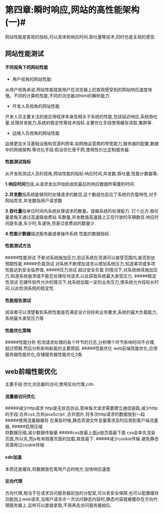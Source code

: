# 第四章:瞬时响应,网站的高性能架构 (一)#
网站性能是客观的指标,可以具体到响应时间,吞吐量等技术,同时也是主观的感受.
## 网站性能测试 ##
#### 不同视角下的网站性能 ####
- 用户视角的网站性能:

从用户视角来说.网站性能就是用户在浏览器上的直观感受到的网站响应速度快慢。不同的计算机性能,不同的浏览器对html的解析能力.

- 开发人员视角的网站性能

开发人员主要关注的是应用程序本身及相关子系统的性能,包括延迟响应,系统吞吐量,处理并发能力,系统的稳定性等技术指标.主要优化手段使用缓存读取,集群等.

- 运维人员视角的网站性能

运维更加关注基础设施和资源利用率,如网络运营商的带宽能力,服务器的配置,数据中的网络架构.等优化手段:假设优化骨干网,使用性价比定制服务器.
#### 性能测试指标 ####
从开发和测试人员的视角,网站性能的指标:响应时间,并发数,吞吐量,性能计数器等;

**1.响应时间**包括,从请求发出开始到收到最后的响应数据所需要的时间.

**2.并发数**指系统能够同时处理请求的数目,这个数组也反应了系统的负载特性,对于网站而言,并发数指用户请求数

**3.吞吐量**指单位时间内系统处理请求的数量。提箱系统的处理能力.
打个比方:吞吐量是每天通过高速路收费站 车数量,并发数值高速路上正在行驶的车辆数目.响应时间是车速,车少时,车速快,但是过收费站的数量少.

**4.性能计数器**描述服务器或者操作系统 性能的数据指标.
#### 性能测试方法 ####
#####性能测试
不断对系统施加压力,验证系统在资源可以接受范围内,能否到达预期性能
#####负载测试
对系统不断增加请求以增加系统压力,知道某项或多项性能达到安全临界值,
#####压力测试
超过安全负载 的情况下,对系统继续施加压力,知道系统崩溃或不能在处理任何请求,以此获取系统最大承受压力.
#####稳定性测试
在硬件软件允许的情况下,给系统加载一定的业务压力,使系统允许段较长时间,以此检测系统的稳定性.
#### 性能报告测试 ####
阅读者可以清楚看到系统性能是否满足设计目标和业务要求,系统的最大负载能力,系统最大承受压力等
#### 性能优化策略 ####
#####性能分析
检测请求处理的各个环节的日志,分析哪个环节影响时间不合理,超过预期.然后分析影响新能的主要原因.
#####性能优化
web前端性能优化,应用服务器性能优化,存储服务器性能优化3类.
## web前端性能优化 ##
主要手段:优化浏览器的访问,使用反向代理,cdn
#### 流量器访问优化 ####
#####减少http请求
http是无状态协议,意味每次请求需要建立通信链路,减少http的手段:合并css,合并javaScript ,合并图片,将多次http请求的数据放到一起
#####使用流量器缓存
在某些时候,静态资源文件变量需求及时应用到客户端流量器,
#####启用压缩  
将数据压缩,减少数据传输量
#####css放最上面js放页面最下面
css会率先渲染页面,所以先,而js有肯阻塞页面的加载,故放最下.
#####减少cookie传输
避免静态资源用过cookie传输
#### cdn加速 ####
本质还是缓存,将数据放在离用户近的地方,加快响应速度
####  反向代理
方向代理,相当于在请求访问服务器前加的分配室,可以有安全保障,也可以配置缓存功能加上web请求,当用户请求点一次访问静态内容时,静态内容就被缓存在方向代理服务器上.这样可以直接拿取,不用再去访问服务器拍队.